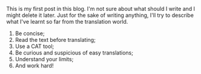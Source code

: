 This is my first post in this blog. I'm not sure about what should I write and I might delete it later. 
Just for the sake of writing anything, I'll try to describe what I've learnt so far from the translation world.
1. Be concise;
2. Read the text before translating;
3. Use a CAT tool;
4. Be curious and suspicious of easy translations;
5. Understand your limits;
6. And work hard!
